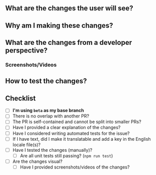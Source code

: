 <!-- Make sure the title includes categorization (i.e. [Bug], [QoL], [Localization]) -->
<!-- Make sure that this PR is not overlapping with someone else's work -->
<!-- Please try to keep the PR self-contained (and small) -->

## What are the changes the user will see?

<!-- Summarize what are the changes from a user perspective on the application -->

## Why am I making these changes?

<!-- Explain why you decided to introduce these changes -->
<!-- Does it come from an issue or another PR? Please link it -->
<!-- Explain why you believe this can enhance user experience -->

## What are the changes from a developer perspective?

<!-- Explicitly state what are the changes introduced by the PR -->
<!-- You can make use of a comparison between what was the state before and after your PR changes -->

### Screenshots/Videos

<!-- If your change is changing anything on the user experience, please provide visual proofs of it -->
<!-- Please take screenshots/videos before and after your changes, to show what is brought by this PR -->

## How to test the changes?

<!-- How can a reviewer test your changes once they check out on your branch? -->
<!-- Did you just make use of the `src/overrides.ts` file? -->
<!-- Did you introduce any automated tests? -->
<!-- Do the reviewer need to do something special in order to test your change? -->

## Checklist

- [ ] **I'm using `beta` as my base branch**
- [ ] There is no overlap with another PR?
- [ ] The PR is self-contained and cannot be split into smaller PRs?
- [ ] Have I provided a clear explanation of the changes?
- [ ] Have I considered writing automated tests for the issue?
- [ ] If I have text, did I make it translatable and add a key in the English locale file(s)?
- [ ] Have I tested the changes (manually)?
  - [ ] Are all unit tests still passing? (`npm run test`)
- [ ] Are the changes visual?
  - [ ] Have I provided screenshots/videos of the changes?
